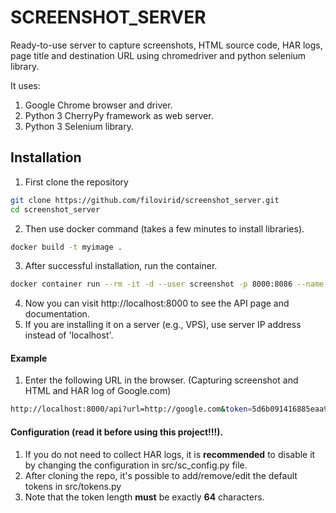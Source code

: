 # SCREENSHOT_SERVER
Ready-to-use server to capture screenshots, HTML source code, HAR logs, page title and destination URL using chromedriver and python selenium library.

It uses:
1. Google Chrome browser and driver.
3. Python 3 CherryPy framework as web server.
4. Python 3 Selenium library.

## Installation

1. First clone the repository
```bash 
git clone https://github.com/filovirid/screenshot_server.git
cd screenshot_server
```
2. Then use docker command (takes a few minutes to install libraries).
```bash
docker build -t myimage .
```
3. After successful installation, run the container.
```bash
docker container run --rm -it -d --user screenshot -p 8000:8086 --name scr_server myimage
```
4. Now you can visit http://localhost:8000 to see the API page and documentation.
5. If you are installing it on a server (e.g., VPS), use server IP address instead of 'localhost'.

#### Example
1. Enter the following URL in the browser.
(Capturing screenshot and HTML and HAR log of Google.com)
```bash
http://localhost:8000/api?url=http://google.com&token=5d6b091416885eaa91283321b69dc526fc42c97783e4cdfdff7a945e3be1f9ef
```

#### Configuration (read it before using this project!!!).
1. If you do not need to collect HAR logs, it is **recommended** to disable it by changing the configuration in src/sc_config.py file. 
2. After cloning the repo, it's possible to add/remove/edit the default tokens in src/tokens.py
3. Note that the token length **must** be exactly **64** characters.



